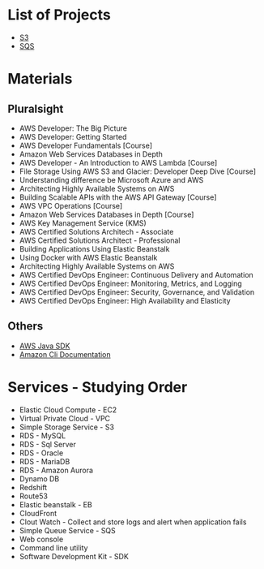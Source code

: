 # List of Projects
* [S3](s3)
* [SQS](sqs)

# Materials
## Pluralsight
* AWS Developer: The Big Picture
* AWS Developer: Getting Started
* AWS Developer Fundamentals [Course]
* Amazon Web Services Databases in Depth
* AWS Developer - An Introduction to AWS Lambda [Course]
* File Storage Using AWS S3 and Glacier: Developer Deep Dive [Course]
* Understanding difference be Microsoft Azure and AWS
* Architecting Highly Available Systems on AWS
* Building Scalable APIs with the AWS API Gateway [Course]
* AWS VPC Operations [Course]
* Amazon Web Services Databases in Depth [Course]
* AWS Key Management Service (KMS)
* AWS Certified Solutions Architech - Associate
* AWS Certified Solutions Architect - Professional
* Building Applications Using Elastic Beanstalk
* Using Docker with AWS Elastic Beanstalk
* Architecting Highly Available Systems on AWS
* AWS Certified DevOps Engineer: Continuous Delivery and Automation
* AWS Certified DevOps Engineer: Monitoring, Metrics, and Logging
* AWS Certified DevOps Engineer: Security, Governance, and Validation
* AWS Certified DevOps Engineer: High Availability and Elasticity

## Others
* [AWS Java SDK](https://aws.amazon.com/sdk-for-java)
* [Amazon Cli Documentation](https://aws.amazon.com/cli)

# Services - Studying Order
* Elastic Cloud Compute - EC2
* Virtual Private Cloud - VPC
* Simple Storage Service - S3
* RDS - MySQL
* RDS - Sql Server
* RDS - Oracle
* RDS - MariaDB
* RDS - Amazon Aurora
* Dynamo DB
* Redshift
* Route53
* Elastic beanstalk - EB
* CloudFront
* Clout Watch - Collect and store logs and alert when application fails
* Simple Queue Service - SQS
* Web console
* Command line utility
* Software Development Kit - SDK